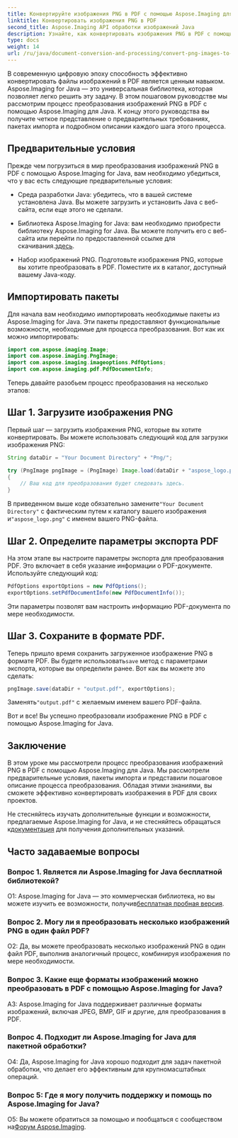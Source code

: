 ```yaml
---
title: Конвертируйте изображения PNG в PDF с помощью Aspose.Imaging для Java
linktitle: Конвертировать изображения PNG в PDF
second_title: Aspose.Imaging API обработки изображений Java
description: Узнайте, как конвертировать изображения PNG в PDF с помощью Aspose.Imaging для Java. Пошаговое руководство по эффективному преобразованию изображений в PDF.
type: docs
weight: 14
url: /ru/java/document-conversion-and-processing/convert-png-images-to-pdf/
---
```

В современную цифровую эпоху способность эффективно конвертировать файлы изображений в PDF является ценным навыком. Aspose.Imaging for Java — это универсальная библиотека, которая позволяет легко решить эту задачу. В этом пошаговом руководстве мы рассмотрим процесс преобразования изображений PNG в PDF с помощью Aspose.Imaging для Java. К концу этого руководства вы получите четкое представление о предварительных требованиях, пакетах импорта и подробном описании каждого шага этого процесса.

## Предварительные условия

Прежде чем погрузиться в мир преобразования изображений PNG в PDF с помощью Aspose.Imaging for Java, вам необходимо убедиться, что у вас есть следующие предварительные условия:

- Среда разработки Java: убедитесь, что в вашей системе установлена Java. Вы можете загрузить и установить Java с веб-сайта, если еще этого не сделали.

-  Библиотека Aspose.Imaging for Java: вам необходимо приобрести библиотеку Aspose.Imaging for Java. Вы можете получить его с веб-сайта или перейти по предоставленной ссылке для скачивания.[здесь](https://releases.aspose.com/imaging/java/).

- Набор изображений PNG. Подготовьте изображения PNG, которые вы хотите преобразовать в PDF. Поместите их в каталог, доступный вашему Java-коду.

## Импортировать пакеты

Для начала вам необходимо импортировать необходимые пакеты из Aspose.Imaging for Java. Эти пакеты предоставляют функциональные возможности, необходимые для процесса преобразования. Вот как их можно импортировать:

```java
import com.aspose.imaging.Image;
import com.aspose.imaging.PngImage;
import com.aspose.imaging.imageoptions.PdfOptions;
import com.aspose.imaging.pdf.PdfDocumentInfo;
```

Теперь давайте разобьем процесс преобразования на несколько этапов:

## Шаг 1. Загрузите изображения PNG

Первый шаг — загрузить изображения PNG, которые вы хотите конвертировать. Вы можете использовать следующий код для загрузки изображения PNG:

```java
String dataDir = "Your Document Directory" + "Png/";

try (PngImage pngImage = (PngImage) Image.load(dataDir + "aspose_logo.png"))
{
    // Ваш код для преобразования будет следовать здесь.
}
```

 В приведенном выше коде обязательно замените`"Your Document Directory"` с фактическим путем к каталогу вашего изображения и`"aspose_logo.png"` с именем вашего PNG-файла.

## Шаг 2. Определите параметры экспорта PDF

На этом этапе вы настроите параметры экспорта для преобразования PDF. Это включает в себя указание информации о PDF-документе. Используйте следующий код:

```java
PdfOptions exportOptions = new PdfOptions();
exportOptions.setPdfDocumentInfo(new PdfDocumentInfo());
```

Эти параметры позволят вам настроить информацию PDF-документа по мере необходимости.

## Шаг 3. Сохраните в формате PDF.

 Теперь пришло время сохранить загруженное изображение PNG в формате PDF. Вы будете использовать`save` метод с параметрами экспорта, которые вы определили ранее. Вот как вы можете это сделать:

```java
pngImage.save(dataDir + "output.pdf", exportOptions);
```

 Заменять`"output.pdf"` с желаемым именем вашего PDF-файла.

Вот и все! Вы успешно преобразовали изображение PNG в PDF с помощью Aspose.Imaging for Java.

## Заключение

В этом уроке мы рассмотрели процесс преобразования изображений PNG в PDF с помощью Aspose.Imaging для Java. Мы рассмотрели предварительные условия, пакеты импорта и представили пошаговое описание процесса преобразования. Обладая этими знаниями, вы сможете эффективно конвертировать изображения в PDF для своих проектов.

 Не стесняйтесь изучать дополнительные функции и возможности, предлагаемые Aspose.Imaging for Java, и не стесняйтесь обращаться к[документация](https://reference.aspose.com/imaging/java/) для получения дополнительных указаний.

## Часто задаваемые вопросы

### Вопрос 1. Является ли Aspose.Imaging for Java бесплатной библиотекой?

О1: Aspose.Imaging for Java — это коммерческая библиотека, но вы можете изучить ее возможности, получив[бесплатная пробная версия](https://releases.aspose.com/).

### Вопрос 2. Могу ли я преобразовать несколько изображений PNG в один файл PDF?

О2: Да, вы можете преобразовать несколько изображений PNG в один файл PDF, выполнив аналогичный процесс, комбинируя изображения по мере необходимости.

### Вопрос 3. Какие еще форматы изображений можно преобразовать в PDF с помощью Aspose.Imaging for Java?

A3: Aspose.Imaging for Java поддерживает различные форматы изображений, включая JPEG, BMP, GIF и другие, для преобразования в PDF.

### Вопрос 4. Подходит ли Aspose.Imaging for Java для пакетной обработки?

О4: Да, Aspose.Imaging for Java хорошо подходит для задач пакетной обработки, что делает его эффективным для крупномасштабных операций.

### Вопрос 5: Где я могу получить поддержку и помощь по Aspose.Imaging for Java?

 О5: Вы можете обратиться за помощью и пообщаться с сообществом на[Форум Aspose.Imaging](https://forum.aspose.com/).